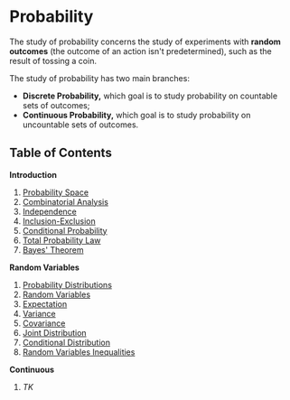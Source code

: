 # Probability

The study of probability concerns the study of experiments with **random outcomes** (the outcome of an action isn't predetermined), such as the result of tossing a coin.

The study of probability has two main branches:

- **Discrete Probability,** which goal is to study probability on countable sets of outcomes;
- **Continuous Probability,** which goal is to study probability on uncountable sets of outcomes.

## Table of Contents

**Introduction**

1. [Probability Space](/Probability/Introduction/Probability%20Space.md)
1. [Combinatorial Analysis](/Probability/Introduction/Combinatorial%20Analysis.md)
2. [Independence](/Probability/Introduction/Independence.md)
3. [Inclusion-Exclusion](/Probability/Introduction/Inclusion-Exclusion.md)
4. [Conditional Probability](/Probability/Introduction/Conditional%20Probability.md)
5. [Total Probability Law](/Probability/Introduction/Total%20Probability%20Law.md)
6. [Bayes' Theorem](/Probability/Introduction/Bayes'%20Theorem.md)

**Random Variables**

1. [Probability Distributions](/Probability/Random%20Variables/Probability%20Distributions.md)
2. [Random Variables](/Probability/Random%20Variables/Random%20Variables.md)
3. [Expectation](/Probability/Random%20Variables/Expectation.md)
4. [Variance](/Probability/Random%20Variables/Variance.md)
5. [Covariance](/Probability/Random%20Variables/Covariance.md)
6. [Joint Distribution](/Probability/Random%20Variables/Joint%20Distribution.md)
7. [Conditional Distribution](/Probability/Random%20Variables/Conditional%20Distribution.md)
8. [Random Variables Inequalities](/Probability/Random%20Variables/Random%20Variables%20Inequalities.md)

**Continuous**

1. *TK*